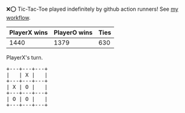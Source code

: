 :x::o: Tic-Tac-Toe played indefinitely by github action runners! See [my workflow](.github/workflows/play.yaml).

|PlayerX wins|PlayerO wins|Ties|
|-|-|-|
|1440|1379|630|

PlayerX's turn.

<pre>
+---+---+---+
|   | X |   |
+---+---+---+
| X | O |   |
+---+---+---+
| O | O |   |
+---+---+---+
</pre>